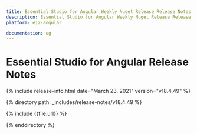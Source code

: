 ```yaml
---
title: Essential Studio for Angular Weekly Nuget Release Release Notes  
description: Essential Studio for Angular Weekly Nuget Release Release Notes  
platform: ej2-angular

documentation: ug
---
```


# Essential Studio for  Angular  Release Notes  

{% include release-info.html date="March 23, 2021"   version="v18.4.49"  %} 

{% directory path: _includes/release-notes/v18.4.49 %}

{% include {{file.url}} %}

{% enddirectory %}
